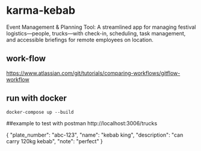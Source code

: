 # karma-kebab
Event Management &amp; Planning Tool: A streamlined app for managing festival logistics—people, trucks—with check-in, scheduling, task management, and accessible briefings for remote employees on location.

## work-flow 

https://www.atlassian.com/git/tutorials/comparing-workflows/gitflow-workflow

## run with docker

`docker-compose up --build`

##example to test with postman
http://localhost:3006/trucks

{
  "plate_number": "abc-123",
  "name": "kebab king",
  "description": "can carry 120kg kebab",
  "note": "perfect"
}
